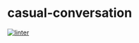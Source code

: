 # casual-conversation
[![linter](https://github.com/lucas-gelinas/casual-conversation/workflows/linter/badge.svg)](https://github.com/marketplace/actions/super-linter)
